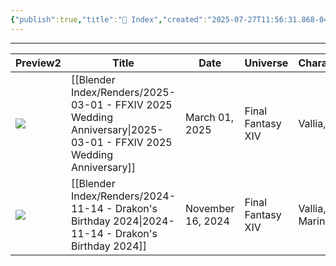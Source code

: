 ```yaml
---
{"publish":true,"title":"📇 Index","created":"2025-07-27T11:56:31.868-04:00","modified":"2025-07-29T18:37:11.095-04:00","published":"2025-07-29T18:37:11.095-04:00","cssclasses":""}
---
```


---
|Preview2|Title|Date|Universe|Characters|
|---|---|---|---|---|
|![](https://shiitake.us-east.host.bsky.network/xrpc/com.atproto.sync.getBlob?did=did%3Aplc%3Avigxa24owwfxyoe5nnweh7i4&cid=bafkreidyxzlortntwyeawnu6qmmxssv3h2bw7lgybrff6mzvrjhte5m22e)|[[Blender Index/Renders/2025-03-01 - FFXIV 2025 Wedding Anniversary\|2025-03-01 - FFXIV 2025 Wedding Anniversary]]|March 01, 2025|Final Fantasy XIV|Vallia, Iriali|
|![](https://shiitake.us-east.host.bsky.network/xrpc/com.atproto.sync.getBlob?did=did%3Aplc%3Avigxa24owwfxyoe5nnweh7i4&cid=bafkreibq64mpmtzxrpc6m2ly353h4glpajais7q2ogrph4s5bf6a4zg5tq)|[[Blender Index/Renders/2024-11-14 - Drakon's Birthday 2024\|2024-11-14 - Drakon's Birthday 2024]]|November 16, 2024|Final Fantasy XIV|Vallia, Iriali, Marina|